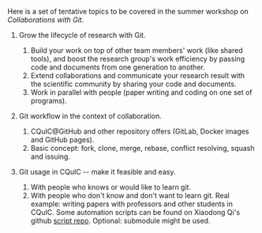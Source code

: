 Here is a set of tentative topics to be covered in the summer workshop on *Collaborations with Git*.

1. Grow the lifecycle of research with Git.
    1. Build your work on top of other team members' work (like shared tools), and boost the research group's work efficiency by passing code and documents from one generation to another.
    2. Extend collaborations and communicate your research result with the scientific community by sharing your code and documents.
    3. Work in parallel with people (paper writing and coding on one set of programs).

2. Git workflow in the context of collaboration.
    1. CQuIC@GitHub and other repository offers (GitLab, Docker images and GitHub pages).
    2. Basic concept: fork, clone, merge, rebase, conflict resolving, squash and issuing.

3. Git usage in CQuIC -- make it feasible and easy.
    1. With people who knows or would like to learn git.
    2. With people who don't know and don't want to learn git. Real example: writing papers with professors and other students in CQuIC. Some automation scripts can be found on Xiaodong Qi's github [script repo](https://github.com/i2000s/scripts). Optional: submodule might be used.

